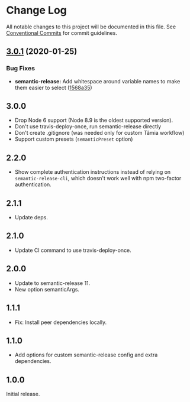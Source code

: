 # Change Log

All notable changes to this project will be documented in this file.
See [Conventional Commits](https://conventionalcommits.org) for commit guidelines.

## [3.0.1](https://github.com/sapegin/mrm-tasks/compare/mrm-task-semantic-release@3.0.0...mrm-task-semantic-release@3.0.1) (2020-01-25)


### Bug Fixes

* **semantic-release:** Add whitespace around variable names to make them easier to select ([1568a35](https://github.com/sapegin/mrm-tasks/commit/1568a35376831d6a3c7269c1c6a510ca355ba250))





## 3.0.0

- Drop Node 6 support (Node 8.9 is the oldest supported version).
- Don't use travis-deploy-once, run semantic-release directly
- Don't create .gitignore (was needed only for custom Tâmia workflow)
- Support custom presets (`semanticPreset` option)

## 2.2.0

- Show complete authentication instructions instead of relying on `semantic-release-cli`, which doesn't work well with npm two-factor authentication.

## 2.1.1

- Update deps.

## 2.1.0

- Update CI command to use travis-deploy-once.

## 2.0.0

- Update to semantic-release 11.
- New option semanticArgs.

## 1.1.1

- Fix: Install peer dependencies locally.

## 1.1.0

- Add options for custom semantic-release config and extra dependencies.

## 1.0.0

Initial release.
